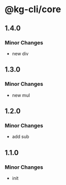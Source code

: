 # @kg-cli/core

## 1.4.0

### Minor Changes

- new div

## 1.3.0

### Minor Changes

- new mul

## 1.2.0

### Minor Changes

- add sub

## 1.1.0

### Minor Changes

- init
